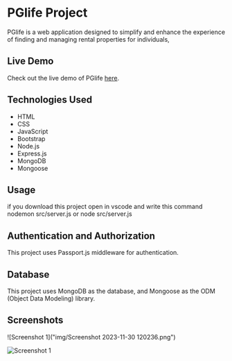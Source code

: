 # PGlife Project
PGlife is a web application designed to simplify and enhance the experience of finding and managing rental properties for individuals, 

## Live Demo
Check out the live demo of PGlife [here](https://pglife-59s9.onrender.com/).

## Technologies Used
- HTML
- CSS
- JavaScript
- Bootstrap
- Node.js
- Express.js
- MongoDB
- Mongoose

## Usage
if you download this project open in vscode and write this command nodemon src/server.js or node src/server.js 

## Authentication and Authorization
This project uses Passport.js middleware for authentication.

## Database
This project uses MongoDB as the database, and Mongoose as the ODM (Object Data Modeling) library.

## Screenshots
![Screenshot 1]("img/Screenshot 2023-11-30 120236.png")

![Screenshot 1]("img/pglifemainimage.png")



